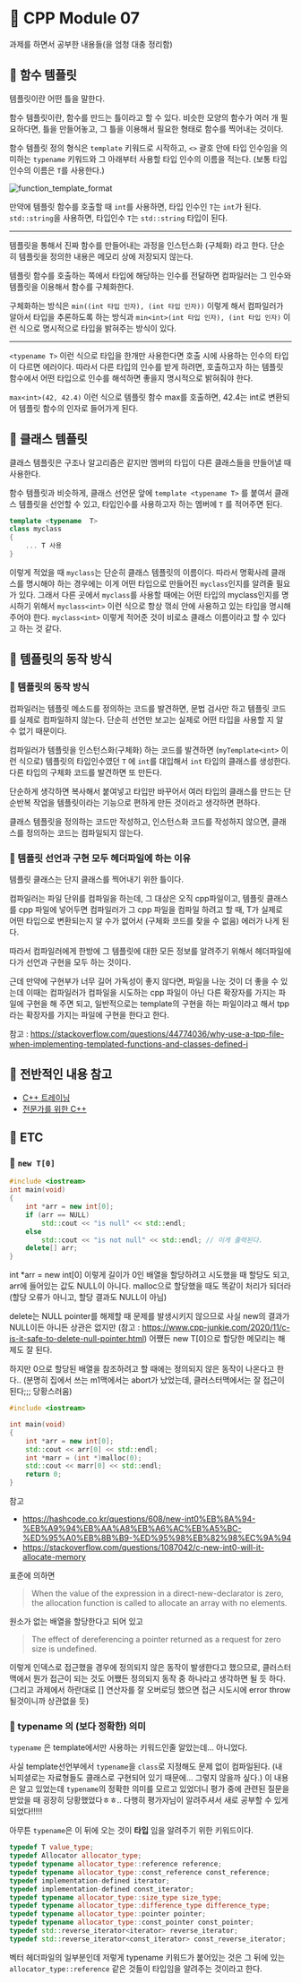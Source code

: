 # 🌟 CPP Module 07

과제를 하면서 공부한 내용들(을 엄청 대충 정리함)

## 🌸 함수 템플릿

템플릿이란 어떤 틀을 말한다.

함수 템플릿이란, 함수를 만드는 틀이라고 할 수 있다. 비슷한 모양의 함수가 여러 개 필요하다면, 틀을 만들어놓고, 그 틀을 이용해서 필요한 형태로 함수를 찍어내는 것이다.

함수 템플릿 정의 형식은 `template` 키워드로 시작하고, `<>` 괄호 안에 타입 인수임을 의미하는 `typename` 키워드와 그 아래부터 사용할 타입 인수의 이름을 적는다. (보통 타입 인수의 이름은 `T`를 사용한다.)

![function_template_format](./imgs/function_template_format.png)

만약에 템플릿 함수를 호출할 때 `int`를 사용하면, 타입 인수인 `T`는 `int`가 된다. `std::string`을 사용하면, 타입인수 `T`는 `std::string` 타입이 된다.

---

템플릿을 통해서 진짜 함수를 만들어내는 과정을 인스턴스화 (구체화) 라고 한다. 단순히 템플릿을 정의한 내용은 메모리 상에 저장되지 않는다.

템플릿 함수를 호출하는 쪽에서 타입에 해당하는 인수를 전달하면 컴파일러는 그 인수와 템플릿을 이용해서 함수를 구체화한다.

구체화하는 방식은 `min((int 타입 인자), (int 타입 인자))` 이렇게 해서 컴파일러가 알아서 타입을 추론하도록 하는 방식과 `min<int>(int 타입 인자), (int 타입 인자)` 이런 식으로 명시적으로 타입을 밝혀주는 방식이 있다.

---

`<typename T>` 이런 식으로 타입을 한개만 사용한다면 호출 시에 사용하는 인수의 타입이 다르면 에러이다. 따라서 다른 타입의 인수를 받게 하려면, 호출하고자 하는 템플릿 함수에서 어떤 타입으로 인수를 해석하면 좋을지 명시적으로 밝혀줘야 한다.

`max<int>(42, 42.4)` 이런 식으로 템플릿 함수 max를 호출하면, 42.4는 int로 변환되어 템플릿 함수의 인자로 들어가게 된다.

## 🌸 클래스 템플릿

클래스 템플릿은 구조나 알고리즘은 같지만 멤버의 타입이 다른 클래스들을 만들어낼 때 사용한다.

함수 템플릿과 비슷하게, 클래스 선언문 앞에 `template <typename T>` 를 붙여서 클래스 템플릿을 선언할 수 있고, 타입인수를 사용하고자 하는 멤버에 `T` 를 적어주면 된다.

```cpp
template <typename  T>
class myclass
{
	... T 사용
}
```

이렇게 적었을 때 `myclass`는 단순히 클래스 템플릿의 이름이다. 따라서 명확사레 클래스를 명시해야 하는 경우에는 이게 어떤 타입으로 만들어진 `myclass`인지를 알려줄 필요가 있다. 그래서 다른 곳에서 `myclass`를 사용할 때에는 어떤 타입의 myclass인지를 명시하기 위해서 `myclass<int>` 이런 식으로 항상 꺾쇠 안에 사용하고 있는 타입을 명시해주어야 한다. `myclass<int>` 이렇게 적어준 것이 비로소 클래스 이름이라고 할 수 있다고 하는 것 같다.

## 🌸 템플릿의 동작 방식

### 🌱 템플릿의 동작 방식

컴파일러는 템플릿 메소드를 정의하는 코드를 발견하면, 문법 검사만 하고 템플릿 코드를 실제로 컴파일하지 않는다. 단순히 선언만 보고는 실제로 어떤 타입을 사용할 지 알 수 없기 때문이다.

컴파일러가 템플릿을 인스턴스화(구체화) 하는 코드를 발견하면 (`myTemplate<int>` 이런 식으로) 템플릿의 타입인수였던 `T` 에 `int`를 대입해서 `int` 타입의 클래스를 생성한다. 다른 타입의 구체화 코드를 발견하면 또 만든다.

단순하게 생각하면 복사해서 붙여넣고 타입만 바꾸어서 여러 타입의 클래스를 만드는 단순반복 작업을 템플릿이라는 기능으로 편하게 만든 것이라고 생각하면 편하다.

클래스 템플릿을 정의하는 코드만 작성하고, 인스턴스화 코드를 작성하지 않으면, 클래스를 정의하는 코드는 컴파일되지 않는다.

### 🌱 템플릿 선언과 구현 모두 헤더파일에 하는 이유

템플릿 클래스는 단지 클래스를 찍어내기 위한 틀이다.

컴파일러는 파일 단위를 컴파일을 하는데, 그 대상은 오직 cpp파일이고, 템플릿 클래스를 cpp 파일에 넣어두면 컴파일러가 그 cpp 파일을 컴파일 하려고 할 때, T가 실제로 어떤 타입으로 변환되는지 알 수가 없어서 (구체화 코드를 찾을 수 없음) 에러가 나게 된다.

따라서 컴파일러에게 한방에 그 템플릿에 대한 모든 정보를 알려주기 위해서 헤더파일에다가 선언과 구현을 모두 하는 것이다.

근데 만약에 구현부가 너무 길어 가독성이 좋지 않다면, 파일을 나눈 것이 더 좋을 수 있는데 이때는 컴파일러가 컴파일을 시도하는 cpp 파일이 아닌 다른 확장자를 가지는 파일에 구현을 해 주면 되고, 일반적으로는 template의 구현을 하는 파일이라고 해서 tpp라는 확장자를 가지는 파일에 구현을 한다고 한다.

참고 : <https://stackoverflow.com/questions/44774036/why-use-a-tpp-file-when-implementing-templated-functions-and-classes-defined-i>

## 🌸 전반적인 내용 참고

- [C++ 트레이닝](https://www.hanbit.co.kr/store/books/look.php?p_code=B7818919239)
- [전문가를 위한 C++](https://www.hanbit.co.kr/media/books/book_view.html?p_code=B3215427289)

## 🌸 ETC

### 🌱 `new T[0]`

```cpp
#include <iostream>
int main(void)
{
	int *arr = new int[0];
	if (arr == NULL)
		std::cout << "is null" << std::endl;
	else
		std::cout << "is not null" << std::endl; // 이게 출력된다.
	delete[] arr;
}
```

int *arr = new int[0] 이렇게 길이가 0인 배열을 할당하려고 시도했을 때 할당도 되고, arr에 들어있는 값도 NULL이 아니다. malloc으로 할당했을 때도 똑같이 처리가 되더라 (할당 오류가 아니고, 할당 결과도 NULL이 아님)

delete는 NULL pointer를 해제할 때 문제를 발생시키지 않으므로 사실 new의 결과가 NULL이든 아니든 상관은 없지만 (참고 : <https://www.cpp-junkie.com/2020/11/c-is-it-safe-to-delete-null-pointer.html>) 어쨌든 new T[0]으로 할당한 메모리는 해제도 잘 된다.

하지만 0으로 할당된 배열을 참조하려고 할 때에는 정의되지 않은 동작이 나온다고 한다.. (분명히 집에서 쓰는 m1맥에서는 abort가 났었는데, 클러스터맥에서는 잘 접근이 된다;;; 당황스러움)

```cpp
#include <iostream>

int main(void)
{
	int *arr = new int[0];
	std::cout << arr[0] << std::endl;
	int *marr = (int *)malloc(0);
	std::cout << marr[0] << std::endl;
	return 0;
}
```

참고
- <https://hashcode.co.kr/questions/608/new-int0%EB%8A%94-%EB%A9%94%EB%AA%A8%EB%A6%AC%EB%A5%BC-%ED%95%A0%EB%8B%B9-%ED%95%98%EB%82%98%EC%9A%94>
- <https://stackoverflow.com/questions/1087042/c-new-int0-will-it-allocate-memory>

표준에 의하면

>When the value of the expression in a direct-new-declarator is zero, the allocation function is called to allocate an array with no elements.

원소가 없는 배열을 할당한다고 되어 있고

>The effect of dereferencing a pointer returned as a request for zero size is undefined.

이렇게 인덱스로 접근했을 경우에 정의되지 않은 동작이 발생한다고 했으므로, 클러스터맥에서 뭔가 접근이 되는 것도 어쨌든 정의되지 동작 중 하나라고 생각하면 될 듯 하다. (그리고 과제에서 하란대로 [] 연산자를 잘 오버로딩 했으면 접근 시도시에 error throw될것이니까 상관없을 듯)

### 🌱 typename 의 (보다 정확한) 의미

`typename` 은 template에서만 사용하는 키워드인줄 알았는데... 아니었다.

사실 template선언부에서 `typename`을 `class`로 지정해도 문제 없이 컴파일된다. (내 뇌피셜로는 자료형들도 클래스로 구현되어 있기 때문에... 그렇지 않을까 싶다.) 이 내용은 알고 있었는데 `typename`의 정확한 의미를 모르고 있었더니 평가 중에 관련된 질문을 받았을 때 굉장히 당황했었다ㅎㅎ.. 다행히 평가자님이 알려주셔서 새로 공부할 수 있게 되었다!!!!!

아무튼 `typename`은 이 뒤에 오는 것이 **타입** 임을 알려주기 위한 키워드이다. 

```cpp
typedef T value_type;
typedef Allocator allocator_type;
typedef typename allocator_type::reference reference;
typedef typename allocator_type::const_reference const_reference;
typedef implementation-defined iterator;
typedef implementation-defined const_iterator;
typedef typename allocator_type::size_type size_type;
typedef typename allocator_type::difference_type difference_type;
typedef typename allocator_type::pointer pointer;
typedef typename allocator_type::const_pointer const_pointer;
typedef std::reverse_iterator<iterator> reverse_iterator;
typedef std::reverse_iterator<const_iterator> const_reverse_iterator;
```

벡터 헤더파일의 일부분인데 저렇게 typename 키워드가 붙어있는 것은 그 뒤에 있는 `allocator_type::reference` 같은 것들이 타입임을 알려주는 것이라고 한다.
